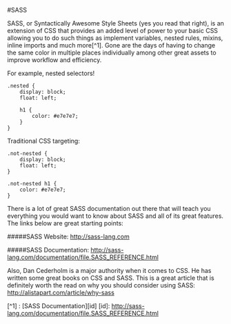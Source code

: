 #SASS

SASS, or Syntactically Awesome Style Sheets (yes you read that right), is an extension of CSS that provides an added level of power to your basic CSS allowing you to do such things as implement variables, nested rules, mixins, inline imports and much more[^1]. Gone are the days of having to change the same color in multiple places individually among other great assets to improve workflow and efficiency. 

For example, nested selectors! <br>

	
	.nested { 
		display: block;
		float: left;
	
		h1 {
			color: #e7e7e7;
		}
	}

Traditional CSS targeting:

	.not-nested {
		display: block;
		float: left;
	}

	.not-nested h1 {
		color: #e7e7e7;
	} 

There is a lot of great SASS documentation  out there that will teach you everything you would want to know about SASS and all of its great features. The links below are great starting points:
	
#####SASS Website: <http://sass-lang.com> 

#####SASS Documentation: <http://sass-lang.com/documentation/file.SASS_REFERENCE.html>

Also, Dan Cederholm is a major authority when it comes to CSS. He has written some great books on CSS and SASS. This is a great article that is definitely worth the read on why you should consider using SASS: <http://alistapart.com/article/why-sass>

[^1] : [SASS Documentation][id]
[id]: http://sass-lang.com/documentation/file.SASS_REFERENCE.html